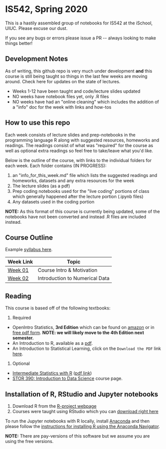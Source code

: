# IS542, Spring 2020

This is a hastily assembled group of notebooks for IS542 at the iSchool, UIUC.  Please excuse our dust.

If you see any bugs or errors please issue a PR -- always looking to make things better!

## Development Notes

As of writing, this github repo is very much under development **and** this course is still being taught so things in the last few weeks are moving around.  Check here for updates on the state of lectures.

 * Weeks 1-12 have been taught and code/lecture slides updated
 * NO weeks have notebook files yet, only .R files
 * NO weeks have had an "online cleaning" which includes the addition of a "info" doc for the week with links and how-tos

## How to use this repo

Each week consists of lecture slides and prep-notebooks in the programming language R along with suggested resources, homeworks and readings.  The readings consist of what was "required" for the course as well as optional extra readings so feel free to take/leave what you'd like.

Below is the outline of the course, with links to the individual folders for each week.  Each folder contains (IN PROGRESS):
 1. an "info_for_this_week.md" file which lists the suggested readings and homeworks, datasets and any extra resources for the week
 1. The lecture slides (as a pdf)
 1. Prep coding notebooks used for the "live coding" portions of class which generally happened after the lecture portion (.ipynb files)
 1. Any datasets used in the coding portion
 
**NOTE:** As this format of this course is currently being updated, some of the notebooks have not been converted and instead .R files are included instead.

## Course Outline

Example [syllabus here](IS542AO_syllabus.pdf).

| Week Link  | Topic |
|---|---|
| [Week 01](week01) | Course Intro & Motivation |
| [Week 02](week02) | Introduction to Numerical Data |



## Reading

This course is based off of the following textbooks:

 1. Required
   * OpenIntro Statistics, **3rd Edition** which can be found on [amazon](https://www.amazon.com/OpenIntro-Statistics-CreateSpace-David-Diez/dp/1943450048/ref=pd_lpo_sbs_14_t_0?_encoding=UTF8&psc=1&refRID=GM58G07HV34YWYGD0JRP) or in [free pdf form](http://www.tf.uns.ac.rs/~omorr/radovan_omorjan_003_prII/r-examples/os3.pdf).  **NOTE: we will likely move to the 4th Edition next semester.**
   * An Introduction to R, available as a [pdf](https://cran.r-project.org/doc/manuals/R-intro.pdf).
   * An Introduction to Statistical Learning, click on the `Download the PDF` link [here](http://faculty.marshall.usc.edu/gareth-james/ISL/).
 1. Optional
   * [Intermediate Statistics with R](https://scholarworks.montana.edu/xmlui/handle/1/2999) ([pdf link](https://scholarworks.montana.edu/xmlui/bitstream/handle/1/2999/Greenwood_Book_2.1.pdf?sequence=9&isAllowed=y))
   * [STOR 390: Introduction to Data Science](https://idc9.github.io/stor390/) course page.


## Installation of R, RStudio and Jupyter notebooks

 1. Download R from the [R-project webpage](https://www.r-project.org/)
 1. Courses were taught using RStudio which you can [download right here](https://rstudio.com/)
 
 To run the Jupyter notebooks with R locally, install [Anaconda](https://www.anaconda.com/distribution/) and then please follow the [instructions for installing R using the Anaconda Navigator](https://docs.anaconda.com/anaconda/navigator/tutorials/r-lang/).
 
 **NOTE:** There are pay-versions of this software but we assume you are using the free versions.
